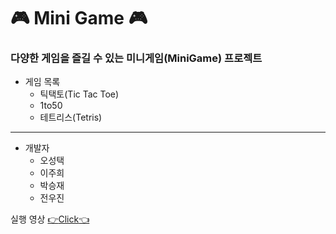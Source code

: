 # :video_game: Mini Game :video_game:

### 다양한 게임을 즐길 수 있는 미니게임(MiniGame) 프로젝트

* 게임 목록
  * 틱택토(Tic Tac Toe)
  * 1to50
  * 테트리스(Tetris)

---

* 개발자
  * 오성택
  * 이주희
  * 박승재
  * 전우진

실행 영상 [:point_right:Click:point_left:](https://www.youtube.com/watch?v=H-rmzGcL-4U)
